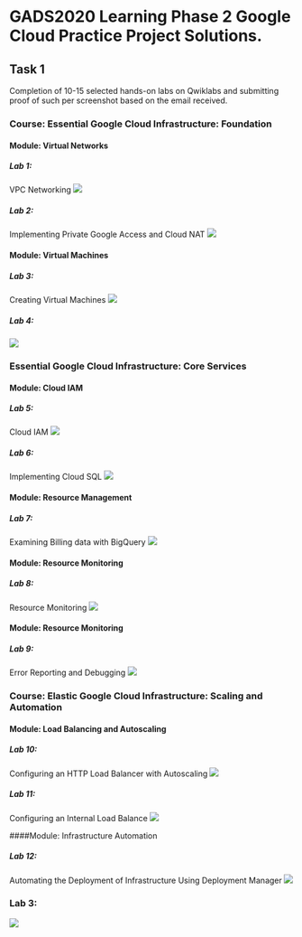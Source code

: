 # GADS2020 Learning Phase 2 Google Cloud Practice Project Solutions.

## Task 1


Completion of 10-15 selected hands-on labs on Qwiklabs and submitting proof of such per screenshot based on the email received.


### Course: Essential Google Cloud Infrastructure: Foundation
#### Module: Virtual Networks
##### Lab 1:
VPC Networking
![](https://github.com/olubunmialegbeleye/GADS2020_LP2_Google_Cloud_Practice_Project/blob/master/task_1/VPC%20Networking.png)

##### Lab 2:
Implementing Private Google Access and Cloud NAT
![](https://github.com/olubunmialegbeleye/GADS2020_LP2_Google_Cloud_Practice_Project/blob/master/task_1/Implementing%20Private%20Google%20Access%20and%20Cloud%20NAT.png)

#### Module: Virtual Machines
##### Lab 3:
Creating Virtual Machines
![](https://github.com/olubunmialegbeleye/GADS2020_LP2_Google_Cloud_Practice_Project/blob/master/task_1/Creating%20Virtual%20Machines.png)

##### Lab 4:
![](https://github.com/olubunmialegbeleye/GADS2020_LP2_Google_Cloud_Practice_Project/blob/master/task_1/Working%20with%20Virtual%20Machines.png)




### Essential Google Cloud Infrastructure: Core Services
#### Module: Cloud IAM
##### Lab 5:
Cloud IAM
![](https://github.com/olubunmialegbeleye/GADS2020_LP2_Google_Cloud_Practice_Project/blob/master/task_1/Cloud%20IAM.png)

##### Lab 6:
Implementing Cloud SQL
![](https://github.com/olubunmialegbeleye/GADS2020_LP2_Google_Cloud_Practice_Project/blob/master/task_1/Implementing%20Cloud%20SQL.png)


#### Module: Resource Management
##### Lab 7:
Examining Billing data with BigQuery
![](https://github.com/olubunmialegbeleye/GADS2020_LP2_Google_Cloud_Practice_Project/blob/master/task_1/Examining%20Billing%20Data%20with%20BigQuery.png)


#### Module: Resource Monitoring
##### Lab 8:
Resource Monitoring
![](https://github.com/olubunmialegbeleye/GADS2020_LP2_Google_Cloud_Practice_Project/blob/master/task_1/Resource%20Monitoring.png)


#### Module: Resource Monitoring
##### Lab 9:
Error Reporting and Debugging
![](https://github.com/olubunmialegbeleye/GADS2020_LP2_Google_Cloud_Practice_Project/blob/master/task_1/Error%20Reporting%20and%20Debugging.png)









### Course: Elastic Google Cloud Infrastructure: Scaling and Automation
#### Module: Load Balancing and Autoscaling
##### Lab 10:
Configuring an HTTP Load Balancer with Autoscaling
![](https://github.com/olubunmialegbeleye/GADS2020_LP2_Google_Cloud_Practice_Project/blob/master/task_1/Configuring%20an%20HTTP%20Load%20Balancer%20with%20Autoscaling.png)

##### Lab 11:
Configuring an Internal Load Balance
![](https://github.com/olubunmialegbeleye/GADS2020_LP2_Google_Cloud_Practice_Project/blob/master/task_1/Configuring%20an%20Internal%20Load%20Balancer.png)


####Module: Infrastructure Automation
##### Lab 12:
Automating the Deployment of Infrastructure Using Deployment Manager
![](https://github.com/olubunmialegbeleye/GADS2020_LP2_Google_Cloud_Practice_Project/blob/master/task_1/Automating%20the%20Deployment%20of%20Infrastructure%20using%20Deployment%20Manager.png)




### Lab 3:
![](https://github.com/olubunmialegbeleye/GADS2020_LP2_Google_Cloud_Practice_Project/blob/master/task_1/Cloud%20Storage.png)
